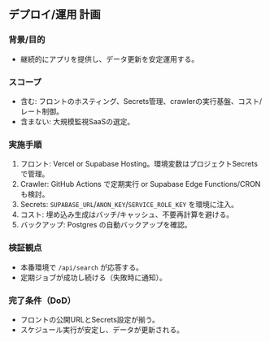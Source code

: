 ## デプロイ/運用 計画

### 背景/目的
- 継続的にアプリを提供し、データ更新を安定運用する。

### スコープ
- 含む: フロントのホスティング、Secrets管理、crawlerの実行基盤、コスト/レート制御。
- 含まない: 大規模監視SaaSの選定。

### 実施手順
1. フロント: Vercel or Supabase Hosting。環境変数はプロジェクトSecretsで管理。
2. Crawler: GitHub Actions で定期実行 or Supabase Edge Functions/CRON も検討。
3. Secrets: `SUPABASE_URL`/`ANON_KEY`/`SERVICE_ROLE_KEY` を環境に注入。
4. コスト: 埋め込み生成はバッチ/キャッシュ、不要再計算を避ける。
5. バックアップ: Postgres の自動バックアップを確認。

### 検証観点
- 本番環境で `/api/search` が応答する。
- 定期ジョブが成功し続ける（失敗時に通知）。

### 完了条件（DoD）
- フロントの公開URLとSecrets設定が揃う。
- スケジュール実行が安定し、データが更新される。


